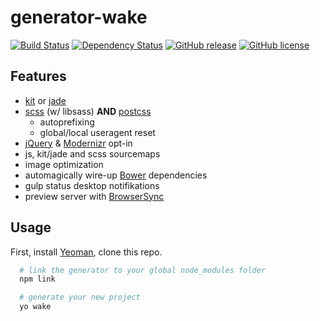 # generator-wake
[![Build Status](https://travis-ci.org/colorlight4/generator-wake.svg?branch=master)](https://travis-ci.org/colorlight4/generator-wake) [![Dependency Status](https://david-dm.org/colorlight4/generator-wake/status.svg)](https://david-dm.org/colorlight4/generator-wake#info=Dependencies) [![GitHub release](https://img.shields.io/github/release/colorlight4/generator-wake.svg)](https://github.com/colorlight4/generator-wake/releases) [![GitHub license](https://img.shields.io/badge/license-MIT-blue.svg)](https://raw.githubusercontent.com/colorlight4/generator-wake/master/LICENSE)
## Features
- [kit][1] or [jade][2] 
- [scss][3] (w/ libsass) **AND** [postcss][4]
  - autoprefixing
  - global/local useragent reset
- [jQuery][5] & [Modernizr][6] opt-in
- js, kit/jade and scss sourcemaps
- image optimization
- automagically wire-up [Bower][7] dependencies
- gulp status desktop notifikations
- preview server with [BrowserSync][8]

## Usage

First, install [Yeoman][9], clone this repo.

```sh
  # link the generator to your global node_modules folder
  npm link

  # generate your new project
  yo wake
```

[1]: https://incident57.com/codekit/help.html#kit
[2]: http://jade-lang.com/
[3]: http://sass-lang.com/
[4]: http://postcss.org/
[5]: https://jquery.com/
[6]: https://modernizr.com/
[7]: http://bower.io
[8]: https://www.browsersync.io/
[9]: http://yeoman.io
